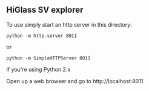## HiGlass SV explorer

To use simply start an http server in this directory:

```
python -m http.server 8011
```

or 

```
python -m SimpleHTTPServer 8011
```

If you're using Python 2.x

Open up a web browser and go to http://localhost:8011
